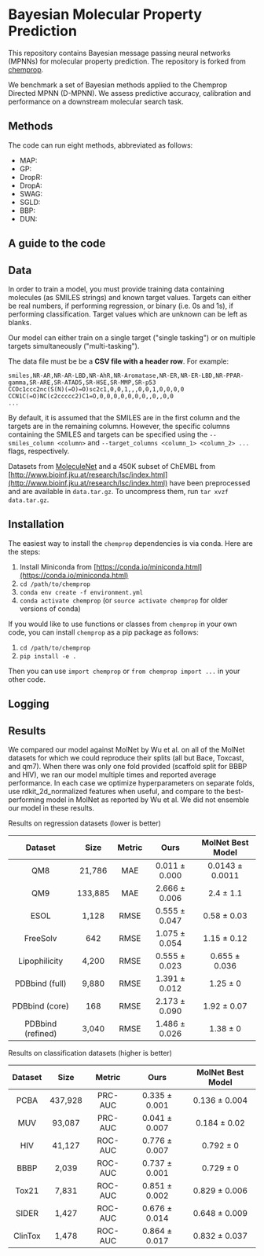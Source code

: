 # Bayesian Molecular Property Prediction

This repository contains Bayesian message passing neural networks (MPNNs) for molecular property prediction. The repository is forked from [chemprop](https://github.com/chemprop/chemprop).

We benchmark a set of Bayesian methods applied to the Chemprop Directed MPNN (D-MPNN). We assess predictive accuracy, calibration and performance on a downstream molecular search task.

## Methods

The code can run eight methods, abbreviated as follows:
* MAP:
* GP:
* DropR:
* DropA:
* SWAG:
* SGLD:
* BBP:
* DUN:

## A guide to the code

## Data

In order to train a model, you must provide training data containing molecules (as SMILES strings) and known target values. Targets can either be real numbers, if performing regression, or binary (i.e. 0s and 1s), if performing classification. Target values which are unknown can be left as blanks.

Our model can either train on a single target ("single tasking") or on multiple targets simultaneously ("multi-tasking").

The data file must be be a **CSV file with a header row**. For example:
```
smiles,NR-AR,NR-AR-LBD,NR-AhR,NR-Aromatase,NR-ER,NR-ER-LBD,NR-PPAR-gamma,SR-ARE,SR-ATAD5,SR-HSE,SR-MMP,SR-p53
CCOc1ccc2nc(S(N)(=O)=O)sc2c1,0,0,1,,,0,0,1,0,0,0,0
CCN1C(=O)NC(c2ccccc2)C1=O,0,0,0,0,0,0,0,,0,,0,0
...
```

By default, it is assumed that the SMILES are in the first column and the targets are in the remaining columns. However, the specific columns containing the SMILES and targets can be specified using the `--smiles_column <column>` and `--target_columns <column_1> <column_2> ...` flags, respectively.

Datasets from [MoleculeNet](http://moleculenet.ai/) and a 450K subset of ChEMBL from [http://www.bioinf.jku.at/research/lsc/index.html](http://www.bioinf.jku.at/research/lsc/index.html) have been preprocessed and are available in `data.tar.gz`. To uncompress them, run `tar xvzf data.tar.gz`.

## Installation

The easiest way to install the `chemprop` dependencies is via conda. Here are the steps:

1. Install Miniconda from [https://conda.io/miniconda.html](https://conda.io/miniconda.html)
2. `cd /path/to/chemprop`
3. `conda env create -f environment.yml`
4. `conda activate chemprop` (or `source activate chemprop` for older versions of conda)

If you would like to use functions or classes from `chemprop` in your own code, you can install `chemprop` as a pip package as follows:

1. `cd /path/to/chemprop`
2. `pip install -e .`

Then you can use `import chemprop` or `from chemprop import ...` in your other code.

## Logging

## Results

We compared our model against MolNet by Wu et al. on all of the MolNet datasets for which we could reproduce their splits (all but Bace, Toxcast, and qm7). When there was only one fold provided (scaffold split for BBBP and HIV), we ran our model multiple times and reported average performance. In each case we optimize hyperparameters on separate folds, use rdkit_2d_normalized features when useful, and compare to the best-performing model in MolNet as reported by Wu et al. We did not ensemble our model in these results.

Results on regression datasets (lower is better)

Dataset | Size | Metric | Ours | MolNet Best Model |
| :---: | :---: | :---: | :---: | :---: |
QM8 | 21,786 | MAE | 0.011 ± 0.000 | 0.0143 ± 0.0011 |
QM9 | 133,885 | MAE | 2.666 ± 0.006 | 2.4 ± 1.1 |
ESOL | 1,128 | RMSE | 0.555 ± 0.047 | 0.58 ± 0.03 |
FreeSolv | 642 | RMSE | 1.075 ± 0.054 | 1.15 ± 0.12 |
Lipophilicity | 4,200 | RMSE | 0.555 ± 0.023 | 0.655 ± 0.036 |
PDBbind (full) | 9,880 | RMSE | 1.391 ± 0.012 | 1.25 ± 0 | 
PDBbind (core) | 168 | RMSE | 2.173 ± 0.090 | 1.92 ± 0.07 | 
PDBbind (refined) | 3,040 | RMSE | 1.486 ± 0.026 | 1.38 ± 0 | 

Results on classification datasets (higher is better)

| Dataset | Size | Metric | Ours | MolNet Best Model |
| :---: | :---: | :---: | :---: | :---: |
| PCBA | 437,928 | PRC-AUC | 0.335 ± 0.001 |  0.136 ± 0.004 |
| MUV | 93,087 | PRC-AUC | 0.041 ± 0.007 | 0.184 ± 0.02 |
| HIV | 41,127 | ROC-AUC | 0.776 ± 0.007 | 0.792 ± 0 |
| BBBP | 2,039 | ROC-AUC | 0.737 ± 0.001 | 0.729 ± 0 |
| Tox21 | 7,831 | ROC-AUC | 0.851 ± 0.002 | 0.829 ± 0.006 |
| SIDER | 1,427 | ROC-AUC | 0.676 ± 0.014 | 0.648 ± 0.009 |
| ClinTox | 1,478 | ROC-AUC | 0.864 ± 0.017 | 0.832 ± 0.037 |
